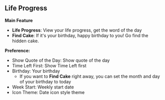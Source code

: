 ## Life Progress

**Main Feature**

- **Life Progress**: View your life progress, get the word of the day
- **Find Cake**: If it's your birthday, happy birthday to you! Go find the hidden cake.

**Preference:**

- Show Quote of the Day: Show quote of the day
- Time Left First: Show Time Left first
- Birthday: Your birthday
  - If you want to **Find Cake** right away, you can set the month and day of your birthday to today
- Week Start: Weekly start date
- Icon Theme: Date icon style theme
